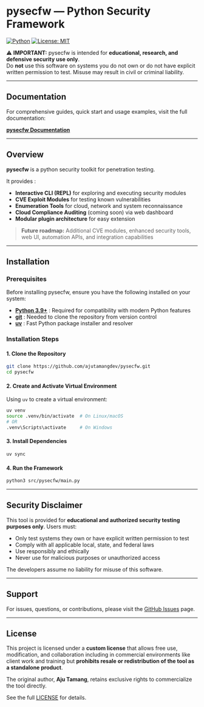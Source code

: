 # pysecfw — Python Security Framework

[![Python](https://img.shields.io/badge/python-3.9%2B-blue)](https://www.python.org/)
[![License: MIT](https://img.shields.io/badge/License-MIT-green)](LICENSE)

⚠️ **IMPORTANT:** pysecfw is intended for **educational, research, and defensive security use only**.  
Do **not** use this software on systems you do not own or do not have explicit written permission to test. Misuse may result in civil or criminal liability.

---

## Documentation

For comprehensive guides, quick start and usage examples, visit the full documentation:

**[pysecfw Documentation](https://ajutamangdev.github.io/pysecfw)**

---

## Overview

**pysecfw** is a python security toolkit for penetration testing.

It provides :
- **Interactive CLI (REPL)** for exploring and executing security modules
- **CVE Exploit Modules** for testing known vulnerabilities
- **Enumeration Tools** for cloud, network and system reconnaissance
- **Cloud Compliance Auditing** (coming soon) via web dashboard
- **Modular plugin architecture** for easy extension

> **Future roadmap:** Additional CVE modules, enhanced security tools, web UI, automation APIs, and integration capabilities
---

## Installation

### Prerequisites

Before installing pysecfw, ensure you have the following installed on your system:

- **[Python 3.9+](https://www.python.org/downloads/)** : Required for compatibility with modern Python features
- **[git](https://git-scm.com/downloads)** : Needed to clone the repository from version control
- **[uv](https://docs.astral.sh/uv/getting-started/installation/)** : Fast Python package installer and resolver

### Installation Steps

#### 1. Clone the Repository

```bash
git clone https://github.com/ajutamangdev/pysecfw.git
cd pysecfw
```

#### 2. Create and Activate Virtual Environment

Using `uv` to create a virtual environment:

```bash
uv venv
source .venv/bin/activate  # On Linux/macOS
# OR
.venv\Scripts\activate     # On Windows
```

#### 3. Install Dependencies

```bash
uv sync
```

#### 4. Run the Framework

```bash
python3 src/pysecfw/main.py
```

---



## Security Disclaimer

This tool is provided for **educational and authorized security testing purposes only**. Users must:

- Only test systems they own or have explicit written permission to test
- Comply with all applicable local, state, and federal laws
- Use responsibly and ethically
- Never use for malicious purposes or unauthorized access

The developers assume no liability for misuse of this software.

---


## Support

For issues, questions, or contributions, please visit the [GitHub Issues](https://github.com/ajutamangdev/pysecfw/issues) page.

---


## License

This project is licensed under a **custom license** that allows free use, modification, and collaboration including in commercial environments like client work and training but **prohibits resale or redistribution of the tool as a standalone product**.

The original author, **Aju Tamang**, retains exclusive rights to commercialize the tool directly.

See the full [LICENSE](LICENSE) for details.

